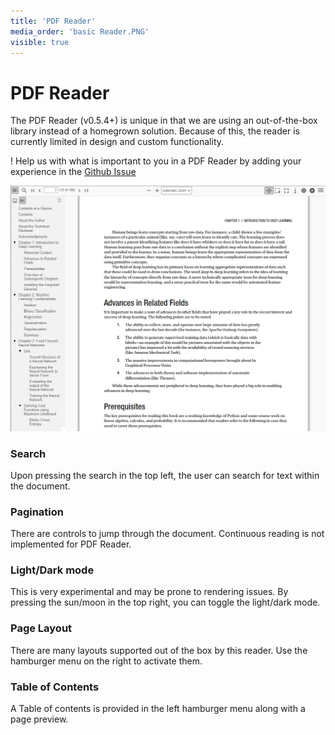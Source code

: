 ```yaml
---
title: 'PDF Reader'
media_order: 'basic Reader.PNG'
visible: true
---
```


# PDF Reader
The PDF Reader (v0.5.4+) is unique in that we are using an out-of-the-box library instead of a homegrown solution. Because of this, the reader is currently limited in design and custom functionality. 

! Help us with what is important to you in a PDF Reader by adding your experience in the [Github Issue](https://github.com/Kareadita/Kavita/issues/1523)

![basic%20Reader](basic%20Reader.PNG "basic%20Reader")

### Search
Upon pressing the search in the top left, the user can search for text within the document. 

### Pagination
There are controls to jump through the document. Continuous reading is not implemented for PDF Reader.

### Light/Dark mode
This is very experimental and may be prone to rendering issues. By pressing the sun/moon in the top right, you can toggle the light/dark mode. 

### Page Layout
There are many layouts supported out of the box by this reader. Use the hamburger menu on the right to activate them. 

### Table of Contents
A Table of contents is provided in the left hamburger menu along with a page preview.